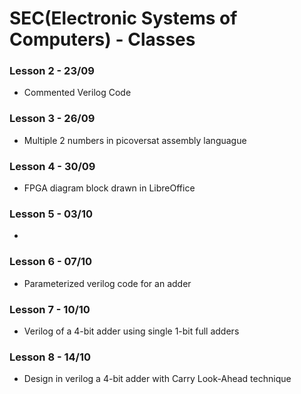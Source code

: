# SEC(Electronic Systems of Computers) - Classes #

### Lesson 2 - 23/09 ###

* Commented Verilog Code

### Lesson 3 - 26/09 ###

* Multiple 2 numbers in picoversat assembly languague

### Lesson 4 - 30/09 ###

* FPGA diagram block drawn in LibreOffice

### Lesson 5 - 03/10 ###

* 

### Lesson 6 - 07/10 ###

* Parameterized verilog code for an adder 

### Lesson 7 - 10/10 ###

* Verilog of a 4-bit adder using single 1-bit full adders

### Lesson 8 - 14/10 ###

* Design in verilog a 4-bit adder with Carry Look-Ahead technique

